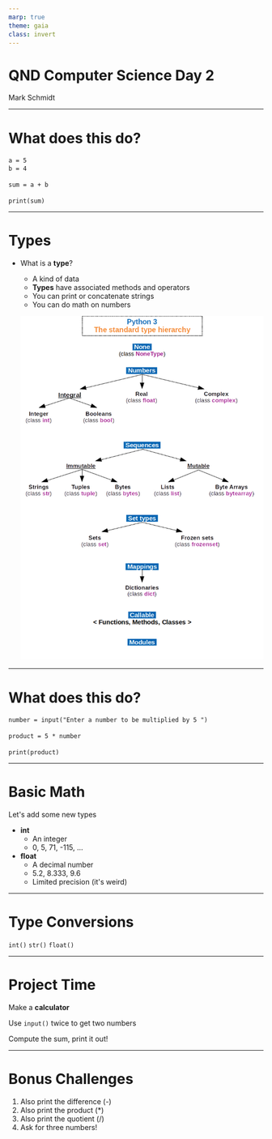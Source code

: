 ```yaml
---
marp: true
theme: gaia
class: invert
---
```


# QND Computer Science Day 2
Mark Schmidt

---

# What does this do?

```
a = 5
b = 4

sum = a + b

print(sum)
```
---
# Types

- What is a **type**?
    - A kind of data
    - **Types** have associated methods and operators
    - You can print or concatenate strings
    - You can do math on numbers

    ![bg right w:500](../assets/types.jpg)

---

# What does this do?

```
number = input("Enter a number to be multiplied by 5 ")

product = 5 * number

print(product)
```
---

# Basic Math

Let's add some new types

- **int**
    - An integer
    - 0, 5, 71, -115, ...
- **float**
    - A decimal number
    - 5.2, 8.333, 9.6
    - Limited precision (it's weird)



---

# Type Conversions

`int()`
`str()`
`float()`

---

# Project Time

Make a **calculator**

Use `input()` twice to get two numbers

Compute the sum, print it out!

--- 

# Bonus Challenges

1. Also print the difference (-)
2. Also print the product (*)
3. Also print the quotient (/)
4. Ask for three numbers!


